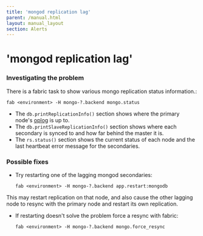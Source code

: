 ```yaml
---
title: 'mongod replication lag'
parent: /manual.html
layout: manual_layout
section: Alerts
---
```


# 'mongod replication lag'

### Investigating the problem

There is a fabric task to show various mongo replication status
information.:

    fab <environment> -H mongo-?.backend mongo.status

-   The `db.printReplicationInfo()` section shows where the primary
    node's
    [oplog](http://docs.mongodb.org/manual/core/replica-set-oplog/) is
    up to.
-   The `db.printSlaveReplicationInfo()` section shows where each
    secondary is synced to and how far behind the master it is.
-   The `rs.status()` section shows the current status of each node and
    the last heartbeat error message for the secondaries.

### Possible fixes

-   Try restarting one of the lagging mongod secondaries:

        fab <environment> -H mongo-?.backend app.restart:mongodb

This may restart replication on that node, and also cause the other
lagging node to resync with the primary node and restart its own
replication.

-   If restarting doesn't solve the problem force a resync with fabric:

        fab <environment> -H mongo-?.backend mongo.force_resync

